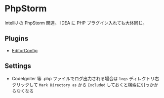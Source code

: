 # PhpStorm
IntelliJ の PhpStorm 関連。
IDEA に PHP プラグイン入れても大体同じ。

## Plugins
- [EditorConfig](https://plugins.jetbrains.com/plugin/7294-editorconfig)

## Settings
- CodeIgniter 等 .php ファイルでログ出力される場合は `logs` ディレクトリ右クリックして `Mark Directory as` から `Excluded` しておくと検索に引っかからなくなる
